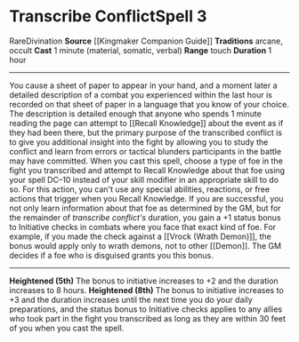 ﻿---
actions: null
area: null
bloodline: null
component:
- Material
- Somatic
- Verbal
cost: null
deity: null
domain: null
duration: 1 hour
element: null
heighten: 5th, 8th
heighten_level: 3, 5, 8
id: '1231'
lesson: null
level: '3'
mystery: null
name: Transcribe Conflict
patron_theme: null
range: touch
rarity: Rare
requirement: null
saving_throw: null
school: Divination
source: '[[DATABASE/source/Kingmaker Companion Guide|Kingmaker Companion Guide]]'
target: null
tradition:
- Arcane
- Occult
trait:
- '[[DATABASE/trait/Divination|Divination]]'
- '[[DATABASE/trait/Rare|Rare]]'
trigger: null
type: Spell

---
# Transcribe Conflict<span class="item-type">Spell 3</span>

<span class="trait-rare item-trait">Rare</span><span class="item-trait">Divination</span>
**Source** [[Kingmaker Companion Guide]]
**Traditions** arcane, occult
**Cast** 1 minute (material, somatic, verbal)
**Range** touch
**Duration** 1 hour

---
You cause a sheet of paper to appear in your hand, and a moment later a detailed description of a combat you experienced within the last hour is recorded on that sheet of paper in a language that you know of your choice. The description is detailed enough that anyone who spends 1 minute reading the page can attempt to [[Recall Knowledge]] about the event as if they had been there, but the primary purpose of the transcribed conflict is to give you additional insight into the fight by allowing you to study the conflict and learn from errors or tactical blunders participants in the battle may have committed.
 When you cast this spell, choose a type of foe in the fight you transcribed and attempt to Recall Knowledge about that foe using your spell DC–10 instead of your skill modifier in an appropriate skill to do so. For this action, you can't use any special abilities, reactions, or free actions that trigger when you Recall Knowledge. If you are successful, you not only learn information about that foe as determined by the GM, but for the remainder of _transcribe conflict's_ duration, you gain a +1 status bonus to Initiative checks in combats where you face that exact kind of foe. For example, if you made the check against a [[Vrock (Wrath Demon)]], the bonus would apply only to wrath demons, not to other [[Demon]]. The GM decides if a foe who is disguised grants you this bonus.

---
**Heightened (5th)** The bonus to initiative increases to +2 and the duration increases to 8 hours.
**Heightened (8th)** The bonus to initiative increases to +3 and the duration increases until the next time you do your daily preparations, and the status bonus to Initiative checks applies to any allies who took part in the fight you transcribed as long as they are within 30 feet of you when you cast the spell.